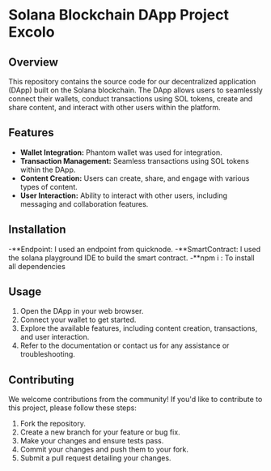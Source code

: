 # Solana Blockchain DApp Project Excolo

## Overview

This repository contains the source code for our decentralized application (DApp) built on the Solana blockchain. The DApp allows users to seamlessly connect their wallets, conduct transactions using SOL tokens, create and share content, and interact with other users within the platform.

## Features

- **Wallet Integration:** Phantom wallet was used for integration.
- **Transaction Management:** Seamless transactions using SOL tokens within the DApp.
- **Content Creation:** Users can create, share, and engage with various types of content.
- **User Interaction:** Ability to interact with other users, including messaging and collaboration features.

## Installation

 -**Endpoint: I used an endpoint from quicknode.
-**SmartContract: I used the solana playground IDE to build the smart contract.
-**npm i : To install all dependencies

## Usage

1. Open the DApp in your web browser.
2. Connect your wallet to get started.
3. Explore the available features, including content creation, transactions, and user interaction.
4. Refer to the documentation or contact us for any assistance or troubleshooting.

## Contributing

We welcome contributions from the community! If you'd like to contribute to this project, please follow these steps:

1. Fork the repository.
2. Create a new branch for your feature or bug fix.
3. Make your changes and ensure tests pass.
4. Commit your changes and push them to your fork.
5. Submit a pull request detailing your changes.


 
